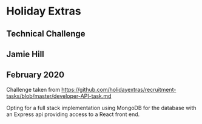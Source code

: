 # Holiday Extras

## Technical Challenge

## Jamie Hill

## February 2020

Challenge taken from https://github.com/holidayextras/recruitment-tasks/blob/master/developer-API-task.md

Opting for a full stack implementation using MongoDB for the database with an Express api providing access to a React front end.
